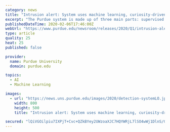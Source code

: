 ```yaml
---
category: news
title: "Intrusion alert: System uses machine learning, curiosity-driven ‘honeypots’ to stop cyber attackers"
excerpt: "The Purdue system is made up of three main parts: supervised machine learning, unsupervised machine learning and rule-based learning. “One of the fascinating things about LIDAR is that the rule-based learning component really serves as the brain for the operation,” El Gamal said. “That component takes the information from the other two ..."
publishedDateTime: 2020-02-06T17:46:00Z
webUrl: "https://www.purdue.edu/newsroom/releases/2020/Q1/intrusion-alert-system-uses-machine-learning,-curiosity-driven-honeypots-to-stop-cyber-attackers.html"
type: article
quality: 25
heat: 25
published: false

provider:
  name: Purdue University
  domain: purdue.edu

topics:
  - AI
  - Machine Learning

images:
  - url: "https://news.uns.purdue.edu/images/2020/detection-systemLO.jpg"
    width: 800
    height: 500
    title: "Intrusion alert: System uses machine learning, curiosity-driven ‘honeypots’ to stop cyber attackers"

secured: "lQiVGOilpiu7IXPjT+Cvc+QZkBYey2UWzoaXJC7HQYWRjL7lSO4wWj1DlnS/G5npgSRcZ/WC1XAmygigYqaSqTzyyzZS/XxwntACOk9m7WNEprIk37NDq8fHK5LjPGLhSQKZQpH24ygJ3jsUrnQKXUjbjBVl0+E5clmRxE3lPx72ti43YudRYZQ75P9h89OychzWi2hb6sXLKx8vI29Ox7IYogiJvOZOTZK5zzyO3TyFfUvkDXHiqbLF3vCRW4L9pCW+lx4Ew896Pnr6Vp04EfaOQjjzwnSJE6Fz5f9z47pgXdskAaeAi9E+1/esjtsekv0X1BnIBazWnp1lwFIiKpho34NHMQ4FL4bVEalN0h9knQvrG4NUiiGKgIOnKPMnnNY/fXGTTlAMe88iNK1yxwYQ6LLJImFzD3zezjvsCFIg4ygshtQC0ODzv8onXBqGtU8DMByqLTrrzFrHivTqkJ1m/RYbsp890zM22i0HKDA=;RIYTvswX9fZvArbFaT2cMw=="
---
```


